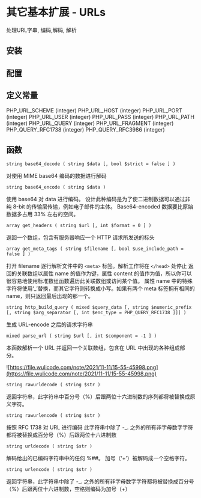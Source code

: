 # 其它基本扩展 - URLs

处理URL字串, 编码,解码, 解析

## 安装

## 配置

## 定义常量

PHP_URL_SCHEME (integer) PHP_URL_HOST (integer) PHP_URL_PORT (integer) PHP_URL_USER (integer) PHP_URL_PASS (integer) PHP_URL_PATH (integer) PHP_URL_QUERY (integer) PHP_URL_FRAGMENT (integer) PHP_QUERY_RFC1738 (integer) PHP_QUERY_RFC3986 (integer)

## 函数

`string base64_decode ( string $data [, bool $strict = false ] )`

对使用 MIME base64 编码的数据进行解码

`string base64_encode ( string $data )`

使用 base64 对 data 进行编码。 设计此种编码是为了使二进制数据可以通过非纯 8-bit 的传输层传输，例如电子邮件的主体。 Base64-encoded 数据要比原始数据多占用 33% 左右的空间。

`array get_headers ( string $url [, int $format = 0 ] )`

返回一个数组，包含有服务器响应一个 HTTP 请求所发送的标头

`array get_meta_tags ( string $filename [, bool $use_include_path = false ] )`

打开 filename 逐行解析文件中的 `<meta>` 标签。解析工作将在 `</head>` 处停止 返回的关联数组以属性 name 的值作为键，属性 content 的值作为值，所以你可以很容易地使用标准数组函数遍历此关联数组或访问某个值。 属性 name 中的特殊字符将使用‘_’替换，而其它字符则转换成小写。如果有两个 meta 标签拥有相同的 name，则只返回最后出现的那一个。

`string http_build_query ( mixed $query_data [, string $numeric_prefix [, string $arg_separator [, int $enc_type = PHP_QUERY_RFC1738 ]]] )`

生成 URL-encode 之后的请求字符串

`mixed parse_url ( string $url [, int $component = -1 ] )`

本函数解析一个 URL 并返回一个关联数组，包含在 URL 中出现的各种组成部分。

![https://file.wulicode.com/note/2021/11-11/15-55-45998.png](https://file.wulicode.com/note/2021/11-11/15-55-45998.png)

`string rawurldecode ( string $str )`

返回字符串，此字符串中百分号（%）后跟两位十六进制数的序列都将被替换成原义字符。

`string rawurlencode ( string $str )`

按照 RFC 1738 对 URL 进行编码 此字符串中除了 -_. 之外的所有非字母数字字符都将被替换成百分号（%）后跟两位十六进制数

`string urldecode ( string $str )`

解码给出的已编码字符串中的任何 %##。 加号（‘+’）被解码成一个空格字符。

`string urlencode ( string $str )`

返回字符串，此字符串中除了 -_. 之外的所有非字母数字字符都将被替换成百分号（%）后跟两位十六进制数，空格则编码为加号（+）